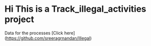 # Hi This is a Track_illegal_activities project
Data for the processes <a hreh="https://github.com/sreeragrnandan/Illegal">[Click here] (https://github.com/sreeragrnandan/Illegal)</a>
